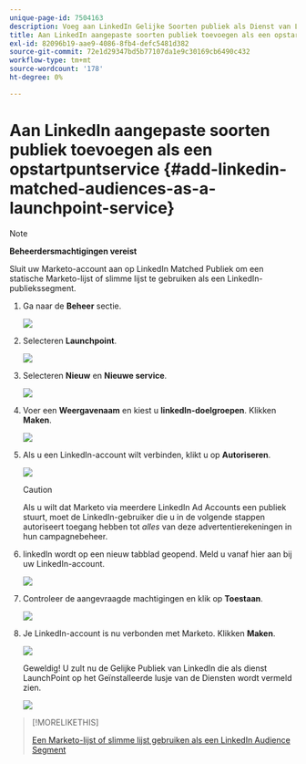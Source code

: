 ```yaml
---
unique-page-id: 7504163
description: Voeg aan LinkedIn Gelijke Soorten publiek als Dienst van LaunchPoint toe - Marketo Docs - de Documentatie van het Product
title: Aan LinkedIn aangepaste soorten publiek toevoegen als een opstartpuntservice
exl-id: 82096b19-aae9-4086-8fb4-defc5481d382
source-git-commit: 72e1d29347bd5b77107da1e9c30169cb6490c432
workflow-type: tm+mt
source-wordcount: '178'
ht-degree: 0%

---
```


# Aan LinkedIn aangepaste soorten publiek toevoegen als een opstartpuntservice {#add-linkedin-matched-audiences-as-a-launchpoint-service}

>[!NOTE]
>
>**Beheerdersmachtigingen vereist**

Sluit uw Marketo-account aan op LinkedIn Matched Publiek om een statische Marketo-lijst of slimme lijst te gebruiken als een LinkedIn-publiekssegment.

1. Ga naar de **Beheer** sectie.

   ![](assets/admin.png)

1. Selecteren **Launchpoint**.

   ![](assets/image2014-12-5-14-3a35-3a27.png)

1. Selecteren **Nieuw** en **Nieuwe service**.

   ![](assets/image2014-12-5-14-3a37-3a33.png)

1. Voer een **Weergavenaam** en kiest u **linkedIn-doelgroepen**. Klikken **Maken**.

   ![](assets/image2018-2-23-14-3a25-3a39.png)

1. Als u een LinkedIn-account wilt verbinden, klikt u op **Autoriseren**.

   ![](assets/authorizeaccount.png)

   >[!CAUTION]
   >
   >Als u wilt dat Marketo via meerdere LinkedIn Ad Accounts een publiek stuurt, moet de LinkedIn-gebruiker die u in de volgende stappen autoriseert toegang hebben tot *alles* van deze advertentierekeningen in hun campagnebeheer.

1. linkedIn wordt op een nieuw tabblad geopend. Meld u vanaf hier aan bij uw LinkedIn-account.

   ![](assets/image2018-2-23-14-3a32-3a20.png)

1. Controleer de aangevraagde machtigingen en klik op **Toestaan**.

   ![](assets/li-permissions.png)

1. Je LinkedIn-account is nu verbonden met Marketo. Klikken **Maken**.

   ![](assets/image2018-2-23-14-3a35-3a55.png)

   Geweldig! U zult nu de Gelijke Publiek van LinkedIn die als dienst LaunchPoint op het Geïnstalleerde lusje van de Diensten wordt vermeld zien.

   ![](assets/bartholomew2.png)

>[!MORELIKETHIS]
>
>[Een Marketo-lijst of slimme lijst gebruiken als een LinkedIn Audience Segment](/help/marketo/product-docs/demand-generation/social/social-functions/use-a-marketo-list-or-smart-list-as-a-linkedin-audience-segment.md)
